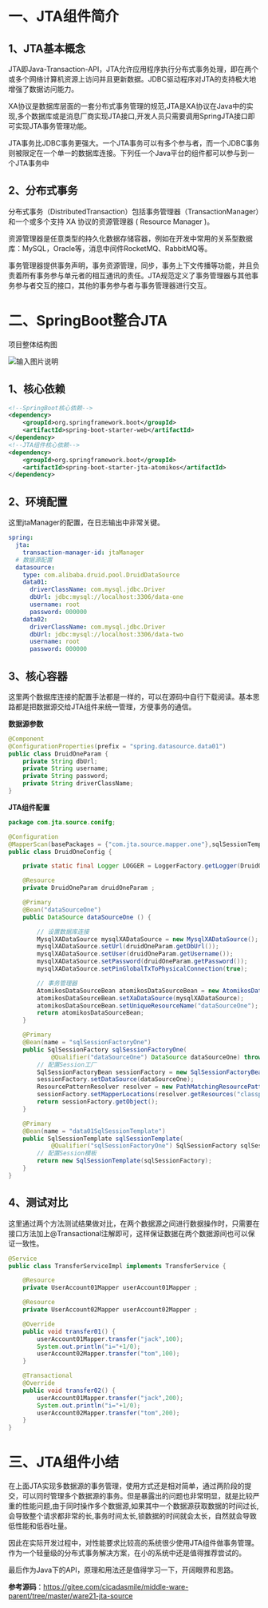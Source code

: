 # 一、JTA组件简介

## 1、JTA基本概念

JTA即Java-Transaction-API，JTA允许应用程序执行分布式事务处理，即在两个或多个网络计算机资源上访问并且更新数据。JDBC驱动程序对JTA的支持极大地增强了数据访问能力。

XA协议是数据库层面的一套分布式事务管理的规范,JTA是XA协议在Java中的实现,多个数据库或是消息厂商实现JTA接口,开发人员只需要调用SpringJTA接口即可实现JTA事务管理功能。

JTA事务比JDBC事务更强大。一个JTA事务可以有多个参与者，而一个JDBC事务则被限定在一个单一的数据库连接。下列任一个Java平台的组件都可以参与到一个JTA事务中

## 2、分布式事务

分布式事务（DistributedTransaction）包括事务管理器（TransactionManager）和一个或多个支持 XA 协议的资源管理器 ( Resource Manager )。

资源管理器是任意类型的持久化数据存储容器，例如在开发中常用的关系型数据库：MySQL，Oracle等，消息中间件RocketMQ、RabbitMQ等。

事务管理器提供事务声明，事务资源管理，同步，事务上下文传播等功能，并且负责着所有事务参与单元者的相互通讯的责任。JTA规范定义了事务管理器与其他事务参与者交互的接口，其他的事务参与者与事务管理器进行交互。

# 二、SpringBoot整合JTA

项目整体结构图

![输入图片说明](https://images.gitee.com/uploads/images/2022/0130/152131_db3b2a7c_5064118.png "22-1.png")

## 1、核心依赖

```xml
<!--SpringBoot核心依赖-->
<dependency>
    <groupId>org.springframework.boot</groupId>
    <artifactId>spring-boot-starter-web</artifactId>
</dependency>
<!--JTA组件核心依赖-->
<dependency>
    <groupId>org.springframework.boot</groupId>
    <artifactId>spring-boot-starter-jta-atomikos</artifactId>
</dependency>
```

## 2、环境配置

这里jtaManager的配置，在日志输出中非常关键。

```yml
spring:
  jta:
    transaction-manager-id: jtaManager
  # 数据源配置
  datasource:
    type: com.alibaba.druid.pool.DruidDataSource
    data01:
      driverClassName: com.mysql.jdbc.Driver
      dbUrl: jdbc:mysql://localhost:3306/data-one
      username: root
      password: 000000
    data02:
      driverClassName: com.mysql.jdbc.Driver
      dbUrl: jdbc:mysql://localhost:3306/data-two
      username: root
      password: 000000
```

## 3、核心容器

这里两个数据库连接的配置手法都是一样的，可以在源码中自行下载阅读。基本思路都是把数据源交给JTA组件来统一管理，方便事务的通信。

**数据源参数**

```java
@Component
@ConfigurationProperties(prefix = "spring.datasource.data01")
public class DruidOneParam {
    private String dbUrl;
    private String username;
    private String password;
    private String driverClassName;
}
```

**JTA组件配置**

```java
package com.jta.source.conifg;

@Configuration
@MapperScan(basePackages = {"com.jta.source.mapper.one"},sqlSessionTemplateRef = "data01SqlSessionTemplate")
public class DruidOneConfig {

    private static final Logger LOGGER = LoggerFactory.getLogger(DruidOneConfig.class) ;

    @Resource
    private DruidOneParam druidOneParam ;

    @Primary
    @Bean("dataSourceOne")
    public DataSource dataSourceOne () {

        // 设置数据库连接
        MysqlXADataSource mysqlXADataSource = new MysqlXADataSource();
        mysqlXADataSource.setUrl(druidOneParam.getDbUrl());
        mysqlXADataSource.setUser(druidOneParam.getUsername());
        mysqlXADataSource.setPassword(druidOneParam.getPassword());
        mysqlXADataSource.setPinGlobalTxToPhysicalConnection(true);

        // 事务管理器
        AtomikosDataSourceBean atomikosDataSourceBean = new AtomikosDataSourceBean();
        atomikosDataSourceBean.setXaDataSource(mysqlXADataSource);
        atomikosDataSourceBean.setUniqueResourceName("dataSourceOne");
        return atomikosDataSourceBean;
    }

    @Primary
    @Bean(name = "sqlSessionFactoryOne")
    public SqlSessionFactory sqlSessionFactoryOne(
            @Qualifier("dataSourceOne") DataSource dataSourceOne) throws Exception{
        // 配置Session工厂
        SqlSessionFactoryBean sessionFactory = new SqlSessionFactoryBean();
        sessionFactory.setDataSource(dataSourceOne);
        ResourcePatternResolver resolver = new PathMatchingResourcePatternResolver();
        sessionFactory.setMapperLocations(resolver.getResources("classpath*:/dataOneMapper/*.xml"));
        return sessionFactory.getObject();
    }

    @Primary
    @Bean(name = "data01SqlSessionTemplate")
    public SqlSessionTemplate sqlSessionTemplate(
            @Qualifier("sqlSessionFactoryOne") SqlSessionFactory sqlSessionFactory) {
        // 配置Session模板
        return new SqlSessionTemplate(sqlSessionFactory);
    }
}
```

## 4、测试对比

这里通过两个方法测试结果做对比，在两个数据源之间进行数据操作时，只需要在接口方法加上@Transactional注解即可，这样保证数据在两个数据源间也可以保证一致性。

```java
@Service
public class TransferServiceImpl implements TransferService {

    @Resource
    private UserAccount01Mapper userAccount01Mapper ;

    @Resource
    private UserAccount02Mapper userAccount02Mapper ;

    @Override
    public void transfer01() {
        userAccount01Mapper.transfer("jack",100);
        System.out.println("i="+1/0);
        userAccount02Mapper.transfer("tom",100);
    }

    @Transactional
    @Override
    public void transfer02() {
        userAccount01Mapper.transfer("jack",200);
        System.out.println("i="+1/0);
        userAccount02Mapper.transfer("tom",200);
    }
}
```

# 三、JTA组件小结

在上面JTA实现多数据源的事务管理，使用方式还是相对简单，通过两阶段的提交，可以同时管理多个数据源的事务。但是暴露出的问题也非常明显，就是比较严重的性能问题,由于同时操作多个数据源,如果其中一个数据源获取数据的时间过长,会导致整个请求都非常的长,事务时间太长,锁数据的时间就会太长，自然就会导致低性能和低吞吐量。

因此在实际开发过程中，对性能要求比较高的系统很少使用JTA组件做事务管理。作为一个轻量级的分布式事务解决方案，在小的系统中还是值得推荐尝试的。

最后作为Java下的API，原理和用法还是值得学习一下，开阔眼界和思路。

**参考源码**：https://gitee.com/cicadasmile/middle-ware-parent/tree/master/ware21-jta-source